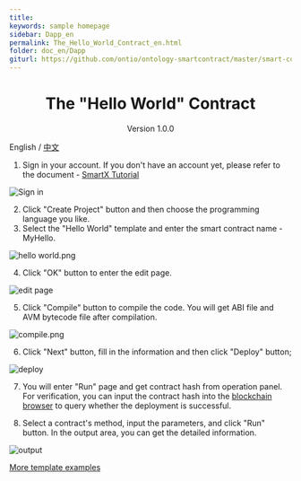 ```yaml
---
title:
keywords: sample homepage
sidebar: Dapp_en
permalink: The_Hello_World_Contract_en.html
folder: doc_en/Dapp
giturl: https://github.com/ontio/ontology-smartcontract/master/smart-contract-tutorial/The_Hello_World_Contract.md
---
```


<h1 align="center">The "Hello World" Contract</h1>

<p align="center" class="version">Version 1.0.0 </p>

English / [中文](./The_Hello_World_Contract_zh.html) 

1. Sign in your account. If you don't have an account yet, please refer to the document - [SmartX Tutorial](./SmartX_Tutorial_en.html) 

![Sign in](https://upload-images.jianshu.io/upload_images/150344-f8146934d44ac5d8.png?imageMogr2/auto-orient/strip%7CimageView2/2/w/1240)

2. Click "Create Project" button and then choose the programming language you like. 
3. Select the "Hello World" template and enter the smart contract name -  MyHello.

![hello world.png](https://upload-images.jianshu.io/upload_images/150344-4636e17ee9b05815.png?imageMogr2/auto-orient/strip%7CimageView2/2/w/1240)

4. Click "OK" button to enter the edit page. 

![edit page](https://upload-images.jianshu.io/upload_images/150344-41cbc6bd264e3b84.png?imageMogr2/auto-orient/strip%7CimageView2/2/w/1240)


5. Click "Compile" button to compile the code. You will get ABI file and AVM bytecode file after compilation.

![compile.png](http://wx1.sinaimg.cn/mw690/0060lm7Tly1fstjgqfhd5j30ez0me0u7.jpg)

6. Click "Next" button, fill in the information and then click "Deploy" button;

![deploy](https://upload-images.jianshu.io/upload_images/150344-06d5ca653151de1a.png?imageMogr2/auto-orient/strip%7CimageView2/2/w/1240)


7. You will enter "Run" page and get contract hash from operation panel. For verification, you can input the contract hash into the [blockchain browser](https://explorer.ont.io/) to query whether the deployment is successful.

8. Select a contract's method, input the parameters, and click "Run" button. In the output area, you can get the detailed information.

![output](https://upload-images.jianshu.io/upload_images/150344-9bb61d0bb6b31aea.png?imageMogr2/auto-orient/strip%7CimageView2/2/w/1240)

[More template examples](https://github.com/ontio/ontology-smartcontract/tree/master/smart-contract-tutorial/examples)
